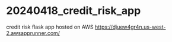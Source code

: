 # 20240418_credit_risk_app
credit risk flask app hosted on AWS 
https://djuew4gr4n.us-west-2.awsapprunner.com/